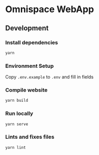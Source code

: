# Omnispace WebApp

## Development

### Install dependencies

```sh
yarn
```

### Environment Setup

Copy `.env.example` to `.env` and fill in fields

### Compile website

```sh
yarn build
```

### Run locally

```sh
yarn serve
```

### Lints and fixes files

```sh
yarn lint
```